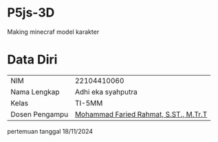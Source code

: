 # P5js-3D
Making minecraf model karakter

# Data Diri

|  |  |
|--|--|
| NIM | 22104410060 |
| Nama Lengkap | Adhi eka syahputra |
| Kelas | TI-5MM |
| Dosen Pengampu | [Mohammad Faried Rahmat, S.ST., M.Tr.T](https://github.com/fariedrahmat) |
 pertemuan tanggal 18/11/2024
 
